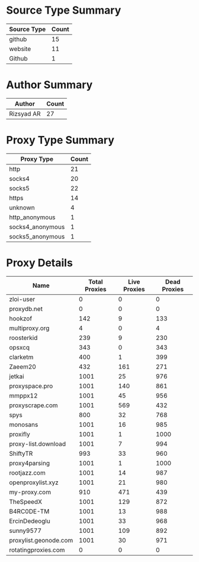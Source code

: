 # Source Type Summary

| Source Type | Count |
|-------------|-------|
| github | 15 |
| website | 11 |
| Github | 1 |


# Author Summary

| Author | Count |
|--------|-------|
| Rizsyad AR | 27 |


# Proxy Type Summary

| Proxy Type | Count |
|------------|-------|
| http | 21 |
| socks4 | 20 |
| socks5 | 22 |
| https | 14 |
| unknown | 4 |
| http_anonymous | 1 |
| socks4_anonymous | 1 |
| socks5_anonymous | 1 |


# Proxy Details

| Name | Total Proxies | Live Proxies | Dead Proxies |
|------|---------------|--------------|---------------|
| zloi-user | 0 | 0 | 0 |
| proxydb.net | 0 | 0 | 0 |
| hookzof | 142 | 9 | 133 |
| multiproxy.org | 4 | 0 | 4 |
| roosterkid | 239 | 9 | 230 |
| opsxcq | 343 | 0 | 343 |
| clarketm | 400 | 1 | 399 |
| Zaeem20 | 432 | 161 | 271 |
| jetkai | 1001 | 25 | 976 |
| proxyspace.pro | 1001 | 140 | 861 |
| mmppx12 | 1001 | 45 | 956 |
| proxyscrape.com | 1001 | 569 | 432 |
| spys | 800 | 32 | 768 |
| monosans | 1001 | 16 | 985 |
| proxifly | 1001 | 1 | 1000 |
| proxy-list.download | 1001 | 7 | 994 |
| ShiftyTR | 993 | 33 | 960 |
| proxy4parsing | 1001 | 1 | 1000 |
| rootjazz.com | 1001 | 14 | 987 |
| openproxylist.xyz | 1001 | 21 | 980 |
| my-proxy.com | 910 | 471 | 439 |
| TheSpeedX | 1001 | 129 | 872 |
| B4RC0DE-TM | 1001 | 13 | 988 |
| ErcinDedeoglu | 1001 | 33 | 968 |
| sunny9577 | 1001 | 109 | 892 |
| proxylist.geonode.com | 1001 | 30 | 971 |
| rotatingproxies.com | 0 | 0 | 0 |
